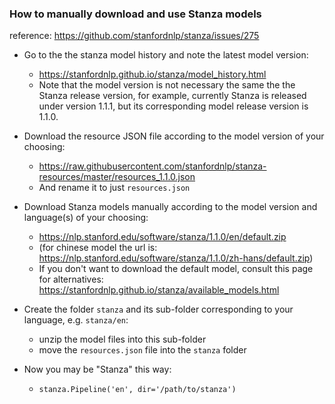 ### How to manually download and use Stanza models
reference: https://github.com/stanfordnlp/stanza/issues/275

* Go to the the stanza model history and note the latest model version:
    - https://stanfordnlp.github.io/stanza/model_history.html
    - Note that the model version is not necessary the same the the Stanza release version, for example, 
      currently Stanza is released under version 1.1.1, but its corresponding model release version is 1.1.0.

* Download the resource JSON file according to the model version of your choosing:
    - https://raw.githubusercontent.com/stanfordnlp/stanza-resources/master/resources_1.1.0.json
    - And rename it to just `resources.json`
    
* Download Stanza models manually according to the model version and language(s) of your choosing:
    - https://nlp.stanford.edu/software/stanza/1.1.0/en/default.zip
    - (for chinese model the url is: https://nlp.stanford.edu/software/stanza/1.1.0/zh-hans/default.zip)
    - If you don't want to download the default model, consult this page for alternatives:
      https://stanfordnlp.github.io/stanza/available_models.html

* Create the folder `stanza` and its sub-folder corresponding to your language, e.g. `stanza/en`:
    - unzip the model files into this sub-folder
    - move the `resources.json` file into the `stanza` folder

* Now you may be "Stanza" this way:
    - `stanza.Pipeline('en', dir='/path/to/stanza')`
